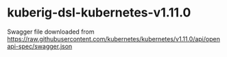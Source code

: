 # kuberig-dsl-kubernetes-v1.11.0

Swagger file downloaded from https://raw.githubusercontent.com/kubernetes/kubernetes/v1.11.0/api/openapi-spec/swagger.json
